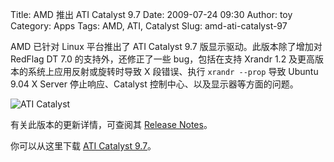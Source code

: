 Title: AMD 推出 ATI Catalyst 9.7
Date: 2009-07-24 09:30
Author: toy
Category: Apps
Tags: AMD, ATI, Catalyst
Slug: amd-ati-catalyst-97

AMD 已针对 Linux 平台推出了 ATI Catalyst 9.7
版显示驱动。此版本除了增加对 RedFlag DT 7.0 的支持外，还修正了一些
bug，包括在支持 Xrandr 1.2 及更高版本的系统上应用反射或旋转时导致 X
段错误、执行 `xrandr --prop` 导致 Ubuntu 9.04 X Server
停止响应、Catalyst 控制中心、以及显示器等方面的问题。

![ATI Catalyst](http://i.linuxtoy.org/images/2009/07/catalyst.jpg)

有关此版本的更新详情，可查阅其 [Release
Notes](https://a248.e.akamai.net/f/674/9206/0/www2.ati.com/drivers/linux/catalyst\_97\_linux.pdf)。

你可以从这里下载 [ATI Catalyst
9.7](https://a248.e.akamai.net/f/674/9206/0/www2.ati.com/drivers/linux/ati-driver-installer-9-7-x86.x86\_64.run)。
